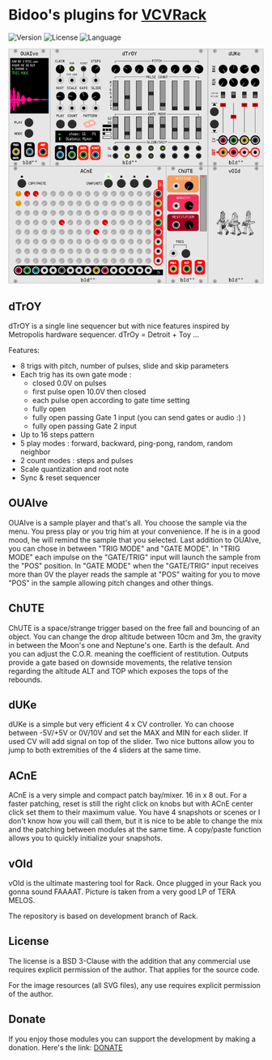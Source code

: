 # Bidoo's plugins for [VCVRack](https://vcvrack.com)

<!-- Version and License Badges -->
![Version](https://img.shields.io/badge/version-0.5.0-green.svg?style=flat-square)
![License](https://img.shields.io/badge/license-BSD3-blue.svg?style=flat-square)
![Language](https://img.shields.io/badge/language-C++-yellow.svg?style=flat-square)

![pack](/images/pack.png?raw=true "pack")

## dTrOY

dTrOY is a single line sequencer but with nice features inspired by Metropolis hardware sequencer.
dTrOy = Detroit + Toy ...

Features:
- 8 trigs with pitch, number of pulses, slide and skip parameters
- Each trig has its own gate mode :
	- closed 0.0V on pulses
	- first pulse open 10.0V then closed
	- each pulse open according to gate time setting
	- fully open
	- fully open passing Gate 1 input (you can send gates or audio :) )
	- fully open passing Gate 2 input
- Up to 16 steps pattern
- 5 play modes : forward, backward, ping-pong, random, random neighbor
- 2 count modes : steps and pulses
- Scale quantization and root note
- Sync & reset sequencer

## OUAIve

OUAIve is a sample player and that's all. You choose the sample via the menu. You press play or you trig him at your convenience.
If he is in a good mood, he will remind the sample that you selected.
Last addition to OUAIve, you can chose in between "TRIG MODE" and "GATE MODE".
In "TRIG MODE" each impulse on the "GATE/TRIG" input will launch the sample from the "POS" position.
In "GATE MODE" when the "GATE/TRIG" input receives more than 0V the player reads the sample at "POS" waiting for you to move "POS" in the sample allowing pitch changes and other things.


## ChUTE

ChUTE is a space/strange trigger based on the free fall and bouncing of an object.
You can change the drop altitude between 10cm and 3m, the gravity in between the Moon's one and Neptune's one. Earth is the default.
And you can adjust the C.O.R. meaning the coefficient of restitution.
Outputs provide a gate based on downside movements, the relative tension regarding the altitude ALT and TOP which exposes the tops of the rebounds.

## dUKe

dUKe is a simple but very efficient 4 x CV controller. Yo can choose between -5V/+5V or 0V/10V and set the MAX and MIN for each slider. If used CV will add signal on top of the slider.
Two nice buttons allow you to jump to both extremities of the 4 sliders at the same time.

## ACnE

ACnE is a very simple and compact patch bay/mixer. 16 in x 8 out. For a faster patching, reset is still the right click on knobs but with ACnE center click set them to their maximum value. You have 4 snapshots or scenes or I don't know how you will call them, but it is nice to be able to change the mix and the patching between modules at the same time. A copy/paste function allows you to quickly initialize your snapshots.

## vOId

vOId is the ultimate mastering tool for Rack. Once plugged in your Rack you gonna sound FAAAAT. Picture is taken from a very good LP of TERA MELOS.

The repository is based on development branch of Rack.

## License

The license is a BSD 3-Clause with the addition that any commercial use requires explicit permission of the author. That applies for the source code.

For the image resources (all SVG files), any use requires explicit permission of the author.

## Donate

If you enjoy those modules you can support the development by making a donation. Here's the link: [DONATE](https://paypal.me/sebastienbouffier)

